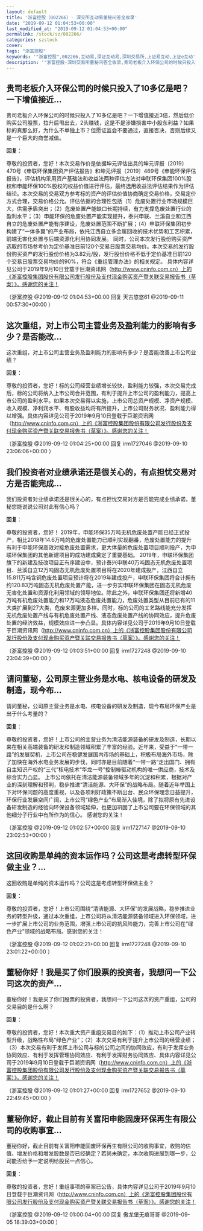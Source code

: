 ```yaml
---
layout: default
title: '浙富控股（002266）- 深交所互动易董秘问答全收录'
date: "2019-09-12 01:04:53+00:00"
last_modified_at: "2019-09-12 01:04:53+00:00"
permalink: /stock/sz/002266/
categories: szstock
cover: 
tags: "浙富控股"
keywords: '"浙富控股",002266,互动易,深证互动易,深圳交易所,上证易互动,上证e互动'
description: '"浙富控股-深圳交易所董秘问答全收录,贵司老板介入环保公司的时候只投入了10多亿是吧？一下增值接近3倍，然后低价购买公司股票，拉升后甩出去，2头赚钱，这是不是涉嫌损害中小股东利益？如果标的真那么好，为什么不单独上市？但愿证监会不要通过，直接否决，否则后续又是一个巨大的商誉减值。"'
---
```


## 贵司老板介入环保公司的时候只投入了10多亿是吧？一下增值接近...

贵司老板介入环保公司的时候只投入了10多亿是吧？一下增值接近3倍，然后低价购买公司股票，拉升后甩出去，2头赚钱，这是不是涉嫌损害中小股东利益？如果标的真那么好，为什么不单独上市？但愿证监会不要通过，直接否决，否则后续又是一个巨大的商誉减值。

**回复**：

尊敬的投资者，您好！本次交易作价是依据坤元评估出具的坤元评报〔2019〕470号《申联环保集团资产评估报告》和坤元评报〔2019〕469号《申能环保评估报告》，评估机构采用资产基础法和收益法两种评估方法对申联环保集团100%股权和申能环保100%股权的权益价值进行评估，最终选用收益法评估结果作为评估结论。本次交易的交易双方参考标的资产的评估价值协商确定交易价格，交易定价方式合理，交易价格公允。评估依据的合理性包括（1）危废处置行业市场规模巨大，供需矛盾突出；（2）危废处置产能缺口长期持续，有力支撑危废处置行业的盈利水平；（3）申能环保的危废处置产能实现提升，泰兴申联、兰溪自立和江西自立的危废处置产能有序建设，危废处置范围不断扩展；（4）申联环保集团初步构建了“一体多翼”的产业布局，依托江西自立多金属回收的技术优势和工艺积累，前端无害化处置与后端资源化利用协同发展。
同时，公司本次发行股份购买资产选取的市场参考价为定价基准日前120个交易日股票交易均价。本次交易的发行股份购买资产的发行股份价格为3.82元/股，发行股份价格不低于定价基准日前120个交易日股票交易均价的90%，符合《重组管理办法》的相关规定。
具体内容详见公司于2019年9月10日登载于巨潮资讯网（http://www.cninfo.com.cn）上的《浙富控股集团股份有限公司发行股份及支付现金购买资产暨关联交易报告书（草案）》。感谢您的关注！ 

（浙富控股  @2019-09-12 01:04:53+00:00 回复 天古悠悠61  @2019-09-11 00:57:30+00:00 ）

## 这次重组，对上市公司主营业务及盈利能力的影响有多少？是否能改...

这次重组，对上市公司主营业务及盈利能力的影响有多少？是否能改善上市公司业绩？

**回复**：

尊敬的投资者，您好！标的公司经营业绩增长较快，盈利能力较强，本次交易完成后，标的公司将纳入上市公司合并范围，有利于提升上市公司的盈利能力，提高上市公司的盈利水平。如果本次交易得以实施，上市公司总资产规模、净资产规模、收入规模、净利润水平、每股收益均将有所提升，上市公司财务状况、盈利能力得以增强。具体内容详见公司于2019年9月10日登载于巨潮资讯网（http://www.cninfo.com.cn）上的《浙富控股集团股份有限公司发行股份及支付现金购买资产暨关联交易报告书（草案）》。感谢您的关注！ 

（浙富控股  @2019-09-12 01:04:25+00:00 回复 irm1727046  @2019-09-10 23:06:06+00:00 ）

## 我们投资者对业绩承诺还是很关心的，有点担忧交易对方是否能完成...

我们投资者对业绩承诺还是很关心的，有点担忧交易对方是否能完成业绩承诺，董秘您能说说公司对此有信心吗？

**回复**：

尊敬的投资者，您好！ 2019年，申能环保35万吨无机危废处置产能已经正式投产，相比2018年14.6万吨的危废处置能力已顺利实现翻番，危废处置能力的提升有利于申能环保高效对接危废处置需求，更大体量的危废处置项目顺利投产，为申联环保集团的其他新建项目的成功建成奠定了重要基础。
2019年，申联环保集团旗下的新建及技改项目正有序建设中，预计泰兴申联40万吨固态无机危废处置项目、兰溪自立12万吨固态无机危废处置项目将在2020年建成投产，江西自立15.811万吨含铜危废处置项目预计将在2019年建成投产，申联环保集团将合计拥有约120.83万吨固态无机危废处置产能，进一步夯实申联环保集团在固态无机危废无害化处置和资源化利用领域的领导地位。除此之外，申联环保集团还将新增40万吨有机危废处置能力和17万吨液态危废处置能力，危废处置类型从目前已有的11大类扩展到27大类，危废来源更加多样。同时，标的公司的工艺路线能充分发挥无机危废处置产线与有机危废处置产线、液态危废处置产线的协同效应，提升危废处置的经济效益，规模效应进一步凸显。具体内容详见公司于2019年9月10日登载于巨潮资讯网（http://www.cninfo.com.cn）上的《浙富控股集团股份有限公司发行股份及支付现金购买资产暨关联交易报告书（草案）》。感谢您的关注！ 

（浙富控股  @2019-09-12 01:03:51+00:00 回复 irm1727248  @2019-09-10 23:04:39+00:00 ）

## 请问董秘，公司原主营业务是水电、核电设备的研发及制造，现今布...

请问董秘，公司原主营业务是水电、核电设备的研发及制造，现今布局环保产业是出于什么考量的？

**回复**：

尊敬的投资者，您好！上市公司的主营业务为清洁能源装备的研发及制造，长期以来在相关高端装备的研发和制造领域积累了丰富的经验。近年来，受益于“一带一路”的发展契机，上市公司在稳健发展国内市场的基础上，积极布局海外市场，除了加快在海外水电业务发展的步伐，同时亦是目前随着“一带一路”走出国门、拥有自主知识产权的“三代”核电技术“华龙一号”控制棒驱动机构的唯一供应商，技术及综合实力凸显。
上市公司依托在清洁能源装备领域多年的沉淀和积累，根据对产业的深刻理解和预判，稳步推进“清洁能源、大环保”的战略布局。随着近年举国上下对环保问题的高度重视，以及各项利好政策不断出台、民众环保理念日益提升，环保行业发展空间广阔，上市公司“绿色产业”布局渐入佳境，除了拟将原有先进设备研发制造的经验向环保设备领域延伸，也更加巩固了上市公司要在环保领域的其他细分子行业中有所作为的信心。
感谢您的关注！ 

（浙富控股  @2019-09-12 01:02:57+00:00 回复 irm1727147  @2019-09-10 23:02:53+00:00 ）

## 这回收购是单纯的资本运作吗？公司这是考虑转型环保做主业？...

这回收购是单纯的资本运作吗？公司这是考虑转型环保做主业？

**回复**：

尊敬的投资者，您好！上市公司围绕“清洁能源、大环保”的发展战略，稳步推进业务的转型升级，通过本次重组，上市公司将从清洁能源装备领域进入环保领域，进一步扩展上市公司的业务范围，增强上市公司的抗风险能力，完善上市公司在“绿色产业”领域的战略布局。感谢您的关注！ 

（浙富控股  @2019-09-12 01:02:21+00:00 回复 irm1727248  @2019-09-10 23:01:22+00:00 ）

## 董秘你好！我是买了你们股票的投资者，我想问一下公司这次的资产...

董秘你好！我是买了你们股票的投资者，我想问一下公司这次的资产重组，公司的交易目的是什么啊？

**回复**：

尊敬的投资者，您好！本次重大资产重组交易目的如下：（1）推动上市公司产业转型升级，战略性布局“绿色产业”；（2）本次交易有利于提升上市公司的经营业绩；（3）本次交易有利于发挥上市公司与标的公司之间的协同效应，有利于发挥业务协同效应、有利于发挥管理协同效应、有利于发挥财务协同效应、具体内容详见公司于2019年9月10日登载于巨潮资讯网（http://www.cninfo.com.cn）上的《浙富控股集团股份有限公司发行股份及支付现金购买资产暨关联交易报告书（草案）》。感谢您的关注！ 

（浙富控股  @2019-09-12 01:01:27+00:00 回复 irm1727652  @2019-09-10 22:49:45+00:00 ）

## 董秘你好，截止目前有关富阳申能固废环保再生有限公司的收购事宜...

董秘你好，截止目前有关富阳申能固废环保再生有限公司的收购事宜，收购的估值、增发价格和增发股数是否已经确定？若尚未确定，本次收购进展到哪一步，公司能否给予一定说明给股民一点信心。

**回复**：

尊敬的投资者，您好！重组事项的草案已公告，具体内容详见公司于2019年9月10日登载于巨潮资讯网（http://www.cninfo.com.cn）上的《浙富控股集团股份有限公司发行股份及支付现金购买资产暨关联交易报告书（草案）》。感谢您的关注！ 

（浙富控股  @2019-09-12 01:00:04+00:00 回复 傲龙堡无痕哥哥  @2019-09-05 18:39:03+00:00 ）

